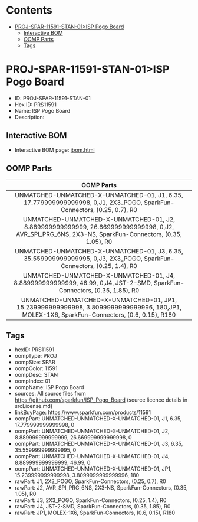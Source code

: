 



Contents
========

* [PROJ-SPAR-11591-STAN-01>ISP Pogo Board](#proj-spar-11591-stan-01isp-pogo-board)
	* [Interactive BOM](#interactive-bom)
	* [OOMP Parts](#oomp-parts)
	* [Tags](#tags)

# PROJ-SPAR-11591-STAN-01>ISP Pogo Board

- ID: PROJ-SPAR-11591-STAN-01
- Hex ID: PRS11591
- Name: ISP Pogo Board
- Description: 

## Interactive BOM

- Interactive BOM page: [ibom.html](kicad/bom/ibom.html)

## OOMP Parts
  

|OOMP Parts|
| :---: |
|UNMATCHED-UNMATCHED-X-UNMATCHED-01, J1, 6.35, 17.779999999999998, 0,J1, 2X3_POGO, SparkFun-Connectors, (0.25, 0.7), R0|
|UNMATCHED-UNMATCHED-X-UNMATCHED-01, J2, 8.889999999999999, 26.669999999999998, 0,J2, AVR_SPI_PRG_6NS, 2X3-NS, SparkFun-Connectors, (0.35, 1.05), R0|
|UNMATCHED-UNMATCHED-X-UNMATCHED-01, J3, 6.35, 35.559999999999995, 0,J3, 2X3_POGO, SparkFun-Connectors, (0.25, 1.4), R0|
|UNMATCHED-UNMATCHED-X-UNMATCHED-01, J4, 8.889999999999999, 46.99, 0,J4, JST-2-SMD, SparkFun-Connectors, (0.35, 1.85), R0|
|UNMATCHED-UNMATCHED-X-UNMATCHED-01, JP1, 15.239999999999998, 3.8099999999999996, 180,JP1, MOLEX-1X6, SparkFun-Connectors, (0.6, 0.15), R180|

## Tags

- hexID: PRS11591
- oompType: PROJ
- oompSize: SPAR
- oompColor: 11591
- oompDesc: STAN
- oompIndex: 01
- oompName: ISP Pogo Board
- sources: All source files from https://github.com/sparkfun/ISP_Pogo_Board (source licence details in srcLicense.md)
- linkBuyPage: https://www.sparkfun.com/products/11591
- oompPart: UNMATCHED-UNMATCHED-X-UNMATCHED-01, J1, 6.35, 17.779999999999998, 0
- oompPart: UNMATCHED-UNMATCHED-X-UNMATCHED-01, J2, 8.889999999999999, 26.669999999999998, 0
- oompPart: UNMATCHED-UNMATCHED-X-UNMATCHED-01, J3, 6.35, 35.559999999999995, 0
- oompPart: UNMATCHED-UNMATCHED-X-UNMATCHED-01, J4, 8.889999999999999, 46.99, 0
- oompPart: UNMATCHED-UNMATCHED-X-UNMATCHED-01, JP1, 15.239999999999998, 3.8099999999999996, 180
- rawPart: J1, 2X3_POGO, SparkFun-Connectors, (0.25, 0.7), R0
- rawPart: J2, AVR_SPI_PRG_6NS, 2X3-NS, SparkFun-Connectors, (0.35, 1.05), R0
- rawPart: J3, 2X3_POGO, SparkFun-Connectors, (0.25, 1.4), R0
- rawPart: J4, JST-2-SMD, SparkFun-Connectors, (0.35, 1.85), R0
- rawPart: JP1, MOLEX-1X6, SparkFun-Connectors, (0.6, 0.15), R180
